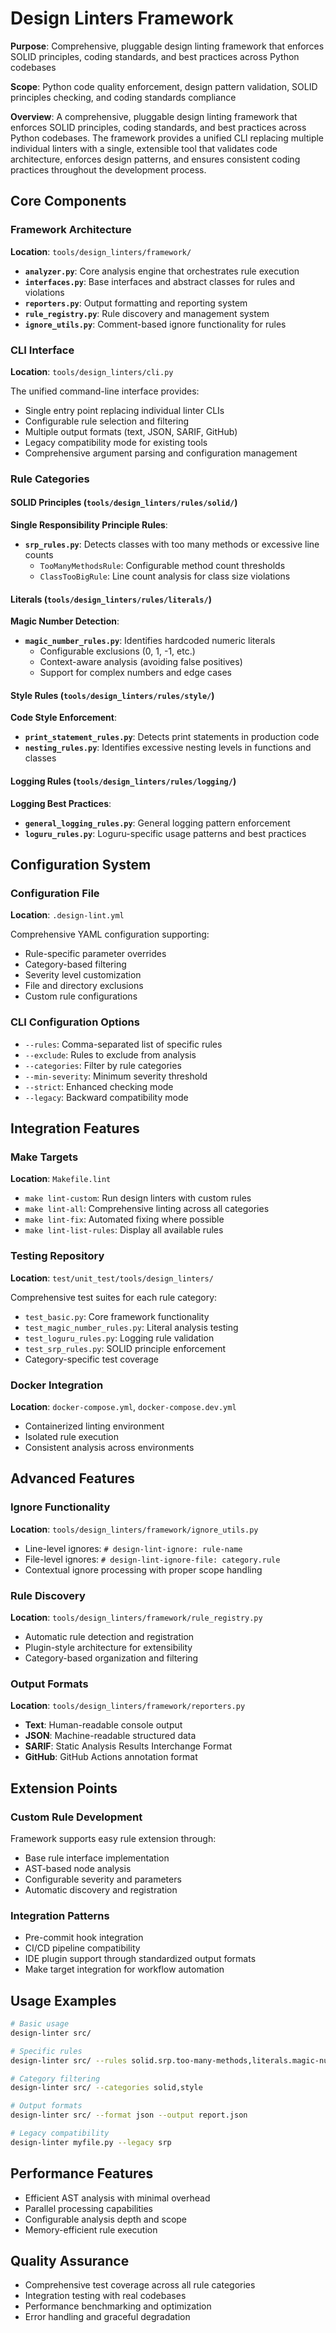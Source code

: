 # Design Linters Framework

**Purpose**: Comprehensive, pluggable design linting framework that enforces SOLID principles, coding standards, and best practices across Python codebases

**Scope**: Python code quality enforcement, design pattern validation, SOLID principles checking, and coding standards compliance

**Overview**: A comprehensive, pluggable design linting framework that enforces SOLID principles, coding standards, and best practices across Python codebases. The framework provides a unified CLI replacing multiple individual linters with a single, extensible tool that validates code architecture, enforces design patterns, and ensures consistent coding practices throughout the development process.

## Core Components

### Framework Architecture

**Location**: `tools/design_linters/framework/`

- **`analyzer.py`**: Core analysis engine that orchestrates rule execution
- **`interfaces.py`**: Base interfaces and abstract classes for rules and violations
- **`reporters.py`**: Output formatting and reporting system
- **`rule_registry.py`**: Rule discovery and management system
- **`ignore_utils.py`**: Comment-based ignore functionality for rules

### CLI Interface

**Location**: `tools/design_linters/cli.py`

The unified command-line interface provides:
- Single entry point replacing individual linter CLIs
- Configurable rule selection and filtering
- Multiple output formats (text, JSON, SARIF, GitHub)
- Legacy compatibility mode for existing tools
- Comprehensive argument parsing and configuration management

### Rule Categories

#### SOLID Principles (`tools/design_linters/rules/solid/`)

**Single Responsibility Principle Rules**:
- **`srp_rules.py`**: Detects classes with too many methods or excessive line counts
  - `TooManyMethodsRule`: Configurable method count thresholds
  - `ClassTooBigRule`: Line count analysis for class size violations

#### Literals (`tools/design_linters/rules/literals/`)

**Magic Number Detection**:
- **`magic_number_rules.py`**: Identifies hardcoded numeric literals
  - Configurable exclusions (0, 1, -1, etc.)
  - Context-aware analysis (avoiding false positives)
  - Support for complex numbers and edge cases

#### Style Rules (`tools/design_linters/rules/style/`)

**Code Style Enforcement**:
- **`print_statement_rules.py`**: Detects print statements in production code
- **`nesting_rules.py`**: Identifies excessive nesting levels in functions and classes

#### Logging Rules (`tools/design_linters/rules/logging/`)

**Logging Best Practices**:
- **`general_logging_rules.py`**: General logging pattern enforcement
- **`loguru_rules.py`**: Loguru-specific usage patterns and best practices

## Configuration System

### Configuration File

**Location**: `.design-lint.yml`

Comprehensive YAML configuration supporting:
- Rule-specific parameter overrides
- Category-based filtering
- Severity level customization
- File and directory exclusions
- Custom rule configurations

### CLI Configuration Options

- `--rules`: Comma-separated list of specific rules
- `--exclude`: Rules to exclude from analysis
- `--categories`: Filter by rule categories
- `--min-severity`: Minimum severity threshold
- `--strict`: Enhanced checking mode
- `--legacy`: Backward compatibility mode

## Integration Features

### Make Targets

**Location**: `Makefile.lint`

- `make lint-custom`: Run design linters with custom rules
- `make lint-all`: Comprehensive linting across all categories
- `make lint-fix`: Automated fixing where possible
- `make lint-list-rules`: Display all available rules

### Testing Repository

**Location**: `test/unit_test/tools/design_linters/`

Comprehensive test suites for each rule category:
- `test_basic.py`: Core framework functionality
- `test_magic_number_rules.py`: Literal analysis testing
- `test_loguru_rules.py`: Logging rule validation
- `test_srp_rules.py`: SOLID principle enforcement
- Category-specific test coverage

### Docker Integration

**Location**: `docker-compose.yml`, `docker-compose.dev.yml`

- Containerized linting environment
- Isolated rule execution
- Consistent analysis across environments

## Advanced Features

### Ignore Functionality

**Location**: `tools/design_linters/framework/ignore_utils.py`

- Line-level ignores: `# design-lint-ignore: rule-name`
- File-level ignores: `# design-lint-ignore-file: category.rule`
- Contextual ignore processing with proper scope handling

### Rule Discovery

**Location**: `tools/design_linters/framework/rule_registry.py`

- Automatic rule detection and registration
- Plugin-style architecture for extensibility
- Category-based organization and filtering

### Output Formats

**Location**: `tools/design_linters/framework/reporters.py`

- **Text**: Human-readable console output
- **JSON**: Machine-readable structured data
- **SARIF**: Static Analysis Results Interchange Format
- **GitHub**: GitHub Actions annotation format

## Extension Points

### Custom Rule Development

Framework supports easy rule extension through:
- Base rule interface implementation
- AST-based node analysis
- Configurable severity and parameters
- Automatic discovery and registration

### Integration Patterns

- Pre-commit hook integration
- CI/CD pipeline compatibility
- IDE plugin support through standardized output formats
- Make target integration for workflow automation

## Usage Examples

```bash
# Basic usage
design-linter src/

# Specific rules
design-linter src/ --rules solid.srp.too-many-methods,literals.magic-number

# Category filtering
design-linter src/ --categories solid,style

# Output formats
design-linter src/ --format json --output report.json

# Legacy compatibility
design-linter myfile.py --legacy srp
```

## Performance Features

- Efficient AST analysis with minimal overhead
- Parallel processing capabilities
- Configurable analysis depth and scope
- Memory-efficient rule execution

## Quality Assurance

- Comprehensive test coverage across all rule categories
- Integration testing with real codebases
- Performance benchmarking and optimization
- Error handling and graceful degradation
